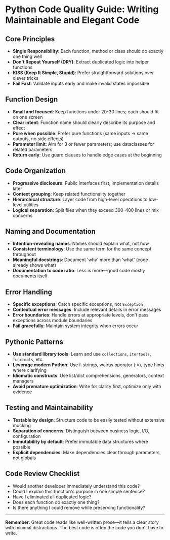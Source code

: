 # Python Code Quality Guide: Writing Maintainable and Elegant Code

## Core Principles
- **Single Responsibility**: Each function, method or class should do exactly one thing well
- **Don't Repeat Yourself (DRY)**: Extract duplicated logic into helper functions
- **KISS (Keep It Simple, Stupid)**: Prefer straightforward solutions over clever tricks
- **Fail Fast**: Validate inputs early and make invalid states impossible

## Function Design
- **Small and focused**: Keep functions under 20-30 lines; each should fit on one screen
- **Clear intent**: Function name should clearly describe its purpose and effect
- **Pure when possible**: Prefer pure functions (same inputs → same outputs, no side effects)
- **Parameter limit**: Aim for 3 or fewer parameters; use dataclasses for related parameters
- **Return early**: Use guard clauses to handle edge cases at the beginning

## Code Organization
- **Progressive disclosure**: Public interfaces first, implementation details later
- **Context grouping**: Keep related functionality together
- **Hierarchical structure**: Layer code from high-level operations to low-level utilities
- **Logical separation**: Split files when they exceed 300-400 lines or mix concerns

## Naming and Documentation
- **Intention-revealing names**: Names should explain what, not how
- **Consistent terminology**: Use the same term for the same concept throughout
- **Meaningful docstrings**: Document 'why' more than 'what' (code already shows what)
- **Documentation to code ratio**: Less is more—good code mostly documents itself

## Error Handling
- **Specific exceptions**: Catch specific exceptions, not `Exception`
- **Contextual error messages**: Include relevant details in error messages
- **Error boundaries**: Handle errors at appropriate levels, don't pass exceptions across module boundaries
- **Fail gracefully**: Maintain system integrity when errors occur

## Pythonic Patterns
- **Use standard library tools**: Learn and use `collections`, `itertools`, `functools`, etc.
- **Leverage modern Python**: Use f-strings, walrus operator (:=), type hints where clarifying
- **Idiomatic constructs**: Use list/dict comprehensions, generators, context managers
- **Avoid premature optimization**: Write for clarity first, optimize only with evidence

## Testing and Maintainability
- **Testable by design**: Structure code to be easily tested without extensive mocking
- **Separation of concerns**: Distinguish between business logic, I/O, configuration
- **Immutability by default**: Prefer immutable data structures where possible
- **Explicit dependencies**: Make dependencies clear through parameters, not globals

## Code Review Checklist
- Would another developer immediately understand this code?
- Could I explain this function's purpose in one simple sentence?
- Have I eliminated all duplicated logic?
- Does each function do exactly one thing?
- Is there anything I could remove while preserving functionality?

---

**Remember**: Great code reads like well-written prose—it tells a clear story with minimal distractions. The best code is often the code you don't have to write.
